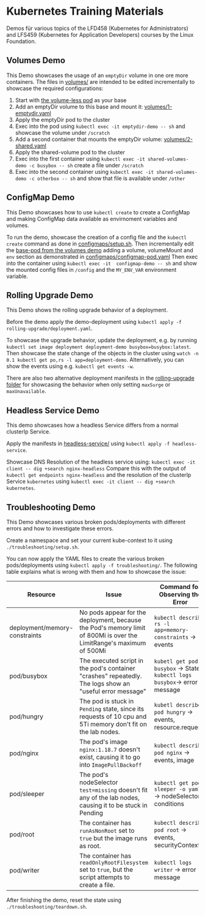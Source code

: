 # Kubernetes Training Materials

Demos für various topics of the LFD458 (Kubernetes for Administrators) and LFS459 (Kubernetes for Application Developers)
courses by the Linux Foundation.

## Volumes Demo

This Demo showcases the usage of an `emptyDir` volume in one ore more containers.
The files in [volumes/](volumes/) are intended to be edited incrementally
to showcase the required configurations:

1. Start with [the volume-less pod](volumes/0-volumeless-pod.yaml) as your base
1. Add an emptyDir volume to this base and mount it: [volumes/1-emptydir.yaml](volumes/1-emptydir.yaml)
1. Apply the emptyDir pod to the cluster
1. Exec into the pod using `kubectl exec -it emptydir-demo -- sh` and showcase the volume under `/scratch`
1. Add a second container that mounts the emptyDir volume: [volumes/2-shared.yaml](volumes/2-shared.yaml)
1. Apply the shared-volume pod to the cluster
1. Exec into the first container using `kubectl exec -it shared-volumes-demo -c busybox -- sh` create a file under `/scratch`
1. Exec into the second container using `kubectl exec -it shared-volumes-demo -c otherbox -- sh` and show that file is available under `/other`

## ConfigMap Demo

This Demo showcases how to use `kubectl create` to create a ConfigMap
and making ConfigMap data available as envirnoment variables and volumes.

To run the demo, showcase the creation of a config file and the `kubectl create` command
as done in [configmaps/setup.sh](configmaps/setup.sh).
Then incrementally edit the [base-pod from the volumes demo](volumes/0-volumeless-pod.yaml)
adding a volume, volumeMount and `env` section as demonstrated in
[configmaps/configmap-pod.yaml](configmaps/configmap-pod.yaml)
Then exec into the container using `kubectl exec -it  configmap-demo -- sh` and show the
mounted config files in `/config` and the `MY_ENV_VAR` environment variable.

## Rolling Upgrade Demo

This Demo shows the rolling upgrade behavior of a deployment.

Before the demo apply the demo-deployment using `kubectl apply -f rolling-upgrade/deployment.yaml`.

To showcase the upgrade behavior, update the deployment, e.g. by running
`kubectl set image deployment deployment-demo busybox=busybox:latest`.
Then showcase the state change of the objects in the cluster using
`watch -n 0.1 kubectl get po,rs -l app=deployment-demo`.
Alternatively, you can show the events using e.g. `kubectl get events -w`.

There are also two alternative deployment manifests in the [rolling-upgrade folder](rolling-upgrade/)
for showcasing the behavior when only setting `maxSurge` or `maxUnavailable`.

## Headless Service Demo

This demo showcases how a headless Service differs from a normal clusterIp Service.

Apply the manifests in [headless-service/](headless-service/) using
`kubectl apply -f headless-service`.

Showcase DNS Resolution of the headless service using:
`kubectl exec -it client -- dig +search nginx-headless`
Compare this with the output of `kubectl get endpoints nginx-headless`
and the resolution of the clusterIp Service `kubernetes` using
`kubectl exec -it client -- dig +search kubernetes`.

## Troubleshooting Demo

This Demo showcases various broken pods/deployments with different
errors and how to investigate these errors.

Create a namespace and set your current kube-context to it using `./troubleshooting/setup.sh`.

You can now apply the YAML files to create the various broken pods/deployments using `kubectl apply -f troubleshooting/`.
The following table explains what is wrong with them and how to showcase the issue:

| Resource                      | Issue | Command for Observing the Error |
| ----------------------------- | --- | --- |
| deployment/memory-constraints | No pods appear for the deployment, because the Pod's memory limit of 800Mi is over the LimitRange's maximum of 500Mi | `kubectl describe rs -l app=memory-constraints` -> events |
| pod/busybox | The executed script in the pod's container "crashes" repeatedly. The logs show an "useful error message" | `kubetl get pod busybox` -> State, `kubectl logs busybox`-> error message |
| pod/hungry | The pod is stuck in `Pending` state, since its requests of 10 cpu and 5Ti memory don't fit on the lab nodes. | `kubetl describe pod hungry` -> events, resource.requests |
| pod/nginx | The pod's image `nginx:1.18.7` doesn't exist, causing it to go into `ImagePullBackoff` | `kubectl describe pod nginx` -> events, image |
| pod/sleeper | The pod's nodeSelector `test=missing` doesn't fit any of the lab nodes, causing it to be stuck in Pending | `kubectl get pod sleeper -o yaml` -> nodeSelector, conditions |
| pod/root | The container has `runAsNonRoot` set to `true` but the image runs as root. | `kubectl describe pod root` -> events, securityContext |
| pod/writer | The container has `readOnlyRootFilesystem` set to `true`, but the script attempts to create a file. | `kubectl logs writer` -> error message |

After finishing the demo, reset the state using `./troubleshooting/teardown.sh`.
